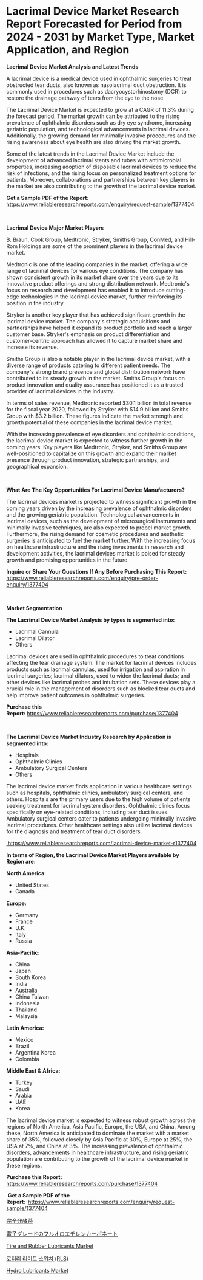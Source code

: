 <p><h1>Lacrimal Device Market Research Report Forecasted for Period from 2024 -  2031 by Market Type, Market Application, and Region</h1></p><p><strong>Lacrimal Device Market Analysis and Latest Trends</strong></p>
<p><p>A lacrimal device is a medical device used in ophthalmic surgeries to treat obstructed tear ducts, also known as nasolacrimal duct obstruction. It is commonly used in procedures such as dacryocystorhinostomy (DCR) to restore the drainage pathway of tears from the eye to the nose.</p><p>The Lacrimal Device Market is expected to grow at a CAGR of 11.3% during the forecast period. The market growth can be attributed to the rising prevalence of ophthalmic disorders such as dry eye syndrome, increasing geriatric population, and technological advancements in lacrimal devices. Additionally, the growing demand for minimally invasive procedures and the rising awareness about eye health are also driving the market growth.</p><p>Some of the latest trends in the Lacrimal Device Market include the development of advanced lacrimal stents and tubes with antimicrobial properties, increasing adoption of disposable lacrimal devices to reduce the risk of infections, and the rising focus on personalized treatment options for patients. Moreover, collaborations and partnerships between key players in the market are also contributing to the growth of the lacrimal device market.</p></p>
<p><strong>Get a Sample PDF of the Report:&nbsp;</strong> <a href="https://www.reliableresearchreports.com/enquiry/request-sample/1377404">https://www.reliableresearchreports.com/enquiry/request-sample/1377404</a></p>
<p>&nbsp;</p>
<p><strong>Lacrimal Device Major Market Players</strong></p>
<p><p>B. Braun, Cook Group, Medtronic, Stryker, Smiths Group, ConMed, and Hill-Rom Holdings are some of the prominent players in the lacrimal device market. </p><p>Medtronic is one of the leading companies in the market, offering a wide range of lacrimal devices for various eye conditions. The company has shown consistent growth in its market share over the years due to its innovative product offerings and strong distribution network. Medtronic's focus on research and development has enabled it to introduce cutting-edge technologies in the lacrimal device market, further reinforcing its position in the industry. </p><p>Stryker is another key player that has achieved significant growth in the lacrimal device market. The company's strategic acquisitions and partnerships have helped it expand its product portfolio and reach a larger customer base. Stryker's emphasis on product differentiation and customer-centric approach has allowed it to capture market share and increase its revenue.</p><p>Smiths Group is also a notable player in the lacrimal device market, with a diverse range of products catering to different patient needs. The company's strong brand presence and global distribution network have contributed to its steady growth in the market. Smiths Group's focus on product innovation and quality assurance has positioned it as a trusted provider of lacrimal devices in the industry.</p><p>In terms of sales revenue, Medtronic reported $30.1 billion in total revenue for the fiscal year 2020, followed by Stryker with $14.9 billion and Smiths Group with $3.2 billion. These figures indicate the market strength and growth potential of these companies in the lacrimal device market. </p><p>With the increasing prevalence of eye disorders and ophthalmic conditions, the lacrimal device market is expected to witness further growth in the coming years. Key players like Medtronic, Stryker, and Smiths Group are well-positioned to capitalize on this growth and expand their market presence through product innovation, strategic partnerships, and geographical expansion.</p></p>
<p>&nbsp;</p>
<p><strong>What Are The Key Opportunities For Lacrimal Device Manufacturers?</strong></p>
<p><p>The lacrimal devices market is projected to witness significant growth in the coming years driven by the increasing prevalence of ophthalmic disorders and the growing geriatric population. Technological advancements in lacrimal devices, such as the development of microsurgical instruments and minimally invasive techniques, are also expected to propel market growth. Furthermore, the rising demand for cosmetic procedures and aesthetic surgeries is anticipated to fuel the market further. With the increasing focus on healthcare infrastructure and the rising investments in research and development activities, the lacrimal devices market is poised for steady growth and promising opportunities in the future.</p></p>
<p><strong>Inquire or Share Your Questions If Any Before Purchasing This Report:</strong> <a href="https://www.reliableresearchreports.com/enquiry/pre-order-enquiry/1377404">https://www.reliableresearchreports.com/enquiry/pre-order-enquiry/1377404</a></p>
<p>&nbsp;</p>
<p><strong>Market Segmentation</strong></p>
<p><strong>The Lacrimal Device Market Analysis by types is segmented into:</strong></p>
<p><ul><li>Lacrimal Cannula</li><li>Lacrimal Dilator</li><li>Others</li></ul></p>
<p><p>Lacrimal devices are used in ophthalmic procedures to treat conditions affecting the tear drainage system. The market for lacrimal devices includes products such as lacrimal cannulas, used for irrigation and aspiration in lacrimal surgeries; lacrimal dilators, used to widen the lacrimal ducts; and other devices like lacrimal probes and intubation sets. These devices play a crucial role in the management of disorders such as blocked tear ducts and help improve patient outcomes in ophthalmic surgeries.</p></p>
<p><strong>Purchase this Report:&nbsp;</strong><a href="https://www.reliableresearchreports.com/purchase/1377404">https://www.reliableresearchreports.com/purchase/1377404</a></p>
<p>&nbsp;</p>
<p><strong>The Lacrimal Device Market Industry Research by Application is segmented into:</strong></p>
<p><ul><li>Hospitals</li><li>Ophthalmic Clinics</li><li>Ambulatory Surgical Centers</li><li>Others</li></ul></p>
<p><p>The lacrimal device market finds application in various healthcare settings such as hospitals, ophthalmic clinics, ambulatory surgical centers, and others. Hospitals are the primary users due to the high volume of patients seeking treatment for lacrimal system disorders. Ophthalmic clinics focus specifically on eye-related conditions, including tear duct issues. Ambulatory surgical centers cater to patients undergoing minimally invasive lacrimal procedures. Other healthcare settings also utilize lacrimal devices for the diagnosis and treatment of tear duct disorders.</p></p>
<p><a href="https://www.reliableresearchreports.com/lacrimal-device-market-r1377404">&nbsp;https://www.reliableresearchreports.com/lacrimal-device-market-r1377404</a></p>
<p><strong>In terms of Region, the Lacrimal Device Market Players available by Region are:</strong></p>
<p>
    <p> <strong> North America: </strong>
        <ul>
            <li>United States</li>
            <li>Canada</li>
        </ul>
        </p> 
    <p> <strong> Europe: </strong>
        <ul>
            <li>Germany</li>
            <li>France</li>
            <li>U.K.</li>
            <li>Italy</li>
            <li>Russia</li>
        </ul>
        </p> 
    <p> <strong> Asia-Pacific: </strong>
        <ul>
            <li>China</li>
            <li>Japan</li>
            <li>South Korea</li>
            <li>India</li>
            <li>Australia</li>
            <li>China Taiwan</li>
            <li>Indonesia</li>
            <li>Thailand</li>
            <li>Malaysia</li>
        </ul>
        </p> 
    <p> <strong> Latin America: </strong>
        <ul>
            <li>Mexico</li>
            <li>Brazil</li>
            <li>Argentina Korea</li>
            <li>Colombia</li>
        </ul>
        </p> 
    <p> <strong> Middle East & Africa: </strong>
        <ul>
            <li>Turkey</li>
            <li>Saudi</li>
            <li>Arabia</li>
            <li>UAE</li>
            <li>Korea</li>
        </ul>
    </p>
    </p>
<p><p>The lacrimal device market is expected to witness robust growth across the regions of North America, Asia Pacific, Europe, the USA, and China. Among these, North America is anticipated to dominate the market with a market share of 35%, followed closely by Asia Pacific at 30%, Europe at 25%, the USA at 7%, and China at 3%. The increasing prevalence of ophthalmic disorders, advancements in healthcare infrastructure, and rising geriatric population are contributing to the growth of the lacrimal device market in these regions.</p></p>
<p><strong>Purchase this Report: </strong><a href="https://www.reliableresearchreports.com/purchase/1377404">https://www.reliableresearchreports.com/purchase/1377404</a></p>
<p>&nbsp;<strong>Get a Sample PDF of the Report:&nbsp;&nbsp;</strong><a href="https://www.reliableresearchreports.com/enquiry/request-sample/1377404">https://www.reliableresearchreports.com/enquiry/request-sample/1377404</a></p>
<p><strong></strong></p>
<p><p><a href="https://github.com/TysonKub/Market-Research-Report-List-1/blob/main/6346577114766.md">完全発酵茶</a></p><p><a href="https://github.com/mreklxf44233/Market-Research-Report-List-2/blob/main/7909805114767.md">電子グレードのフルオロエチレンカーボネート</a></p><p><a href="https://github.com/kimjmgeh81/Market-Research-Report-List-1/blob/main/tire-and-rubber-lubricants-market.md">Tire and Rubber Lubricants Market</a></p><p><a href="https://github.com/mdmazharulnwr786/Market-Research-Report-List-1/blob/main/2724559124646.md">로터리 리미트 스위치 (RLS)</a></p><p><a href="https://github.com/kmtkihkn89/Market-Research-Report-List-1/blob/main/hydro-lubricants-market.md">Hydro Lubricants Market</a></p></p>